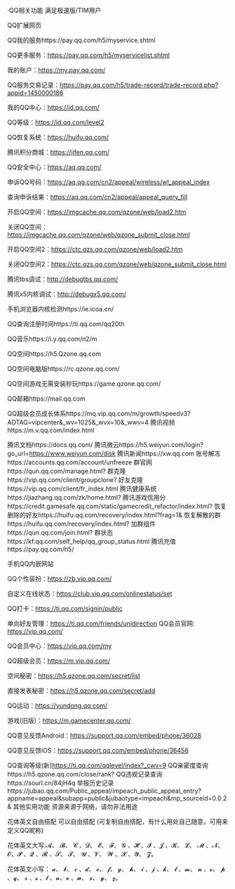·QQ相关功能
满足极速版/TIM用户


QQ扩展网页

QQ我的服务https://pay.qq.com/h5/myservice.shtml

QQ更多服务：https://pay.qq.com/h5/myservicelist.shtml

我的账户：https://my.pay.qq.com/

QQ服务交易记录：https://pay.qq.com/h5/trade-record/trade-record.php?appid=1450000186

我的QQ中心：https://id.qq.com/

QQ等级：https://id.qq.com/level2

QQ恢复系统：https://huifu.qq.com/

腾讯积分商城：https://jifen.qq.com/

QQ安全中心：https://aq.qq.com/

申诉QQ号码：https://aq.qq.com/cn2/appeal/wireless/wl_appeal_index

查询申诉结果：https://aq.qq.com/cn2/appeal/appeal_query_fill

开启QQ空间：https://imgcache.qq.com/qzone/web/load2.htm

关闭QQ空间：https://imgcache.qq.com/qzone/web/qzone_submit_close.html

开启QQ空间2：https://ctc.qzs.qq.com/qzone/web/load2.htm

关闭QQ空间2：https://ctc.qzs.qq.com/qzone/web/qzone_submit_close.html

腾讯tbs调试：http://debugtbs.qq.com/

腾讯x5内核调试：http://debugx5.qq.com/

手机浏览器内核检测https://ie.icoa.cn/

QQ查询注册时间https://ti.qq.com/qq20th

QQ音乐https://i.y.qq.com/n2/m

QQ空间https://h5.Qzone.qq.com

QQ空间电脑版https://rc.qzone.qq.com/

QQ空间游戏无需安装秒玩https://game.qzone.qq.com/

QQ邮箱https://mail.qq.com

QQ超级会员成长体系https://mq.vip.qq.com/m/growth/speedv3?ADTAG=vipcenter&_wv=1025&_wvx=10&_wwv=4
腾讯视频https://m.v.qq.com/index.html

腾讯文档https://docs.qq.com/
腾讯微云https://h5.weiyun.com/login?go_url=https://www.weiyun.com/disk
腾讯新闻https://xw.qq.com
账号解冻https://accounts.qq.com/account/unfreeze
群官网https://qun.qq.com/manage.html?
群克隆https://vip.qq.com/client/groupclone?
好友克隆https://vip.qq.com/client/fr_index.html
腾讯健康系统https://jiazhang.qq.com/zk/home.html?
腾讯游戏信用分https://credit.gamesafe.qq.com/static/gamecredit_refactor/index.html?
恢复删除的好友https://huifu.qq.com/recovery/index.html?frag=1&
恢复解散的群https://huifu.qq.com/recovery/index.html?
加群组件https://qun.qq.com/join.html?
群状态https://kf.qq.com/self_help/qq_group_status.html
腾讯充值https://pay.qq.com/h5/


手机QQ内嵌网站

QQ个性装扮：https://zb.vip.qq.com/

自定义在线状态：https://club.vip.qq.com/onlinestatus/set

QQ打卡：https://ti.qq.com/signin/public

单向好友管理：https://ti.qq.com/friends/unidirection
QQ会员官网: https://vip.qq.com/

QQ会员中心：https://vip.qq.com/my

QQ超级会员：https://m.vip.qq.com/

空间秘密：https://h5.qzone.qq.com/secret/list

直接发表秘密：https://h5.qzone.qq.com/secret/add

QQ运动：https://yundong.qq.com/

游戏(旧版)：https://m.gamecenter.qq.com/

QQ意见反馈Android：https://support.qq.com/embed/phone/36028

QQ意见反馈iOS：https://support.qq.com/embed/phone/36456

QQ查询等级(新)https://ti.qq.com/qqlevel/index?_cwv=9
QQ亲密度查询https://h5.qzone.qq.com/close/rank?
QQ违规记录查询https://sourl.cn/84jH4q
举报历史记录https://jubao.qq.com/Public_appeal/impeach_public_appeal_entry?appname=appeal&subapp=public&jubaotype=impeach&mp_sourceid=0.0.2&
其他实用功能
资源来源于网络，请勿非法用途

花体英文自由搭配
可以自由搭配
 (可复制自由搭配，有什么用处自己随意，可用来定义QQ昵称)

花体英文大写:𝓐、 𝓑、 𝓒 、𝓓、 𝓔、 𝓕、 𝓖 、𝓗 、𝓘 、𝓙 、𝓚、 𝓛、 𝓜 、𝓝、 𝓞、𝓟 、𝓠 、𝓡 、𝓢、 𝓣、 𝓤 、𝓥、 𝓦 、𝓧 、𝓨、 𝓩。

花体英文小写： 𝓪、 𝓫、 𝓬 、𝓭、 𝓮、 𝓯、 𝓰、 𝓱、 𝓲 、𝓳 、𝓴、 𝓵 、𝓶、 𝓷 、𝓸、 𝓹 、𝓺、 𝓻 、𝓼 、𝓽 、𝓾、𝓿 、𝔀、 𝔁、 𝔂、 𝔃。
